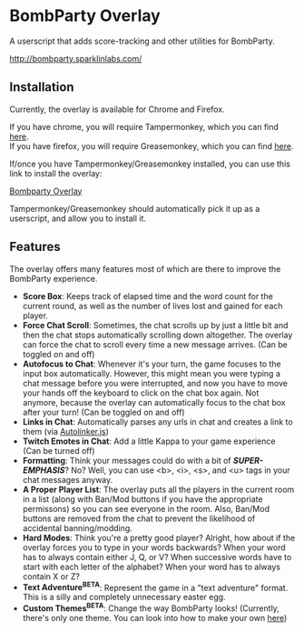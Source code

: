 BombParty Overlay
=================

A userscript that adds score-tracking and other utilities for BombParty.

http://bombparty.sparklinlabs.com/

Installation
------------

Currently, the overlay is available for Chrome and Firefox.

If you have chrome, you will require Tampermonkey, which you can find <a href="http://tampermonkey.net/">here</a>.  
If you have firefox, you will require Greasemonkey, which you can find <a href="https://addons.mozilla.org/en-US/firefox/addon/greasemonkey/">here</a>.

If/once you have Tampermonkey/Greasemonkey installed, you can use this link to install the overlay:

<a href="https://github.com/MrInanimated/bp-overlay/raw/master/dist/bpoverlay.min.user.js">Bombparty Overlay</a>

Tampermonkey/Greasemonkey should automatically pick it up as a userscript, and allow you to install it.

Features
--------

The overlay offers many features most of which are there to improve the BombParty experience.

  * **Score Box**: Keeps track of elapsed time and the word count for the current round, as well as the number of lives lost and gained for each player.
  * **Force Chat Scroll**: Sometimes, the chat scrolls up by just a little bit and then the chat stops automatically scrolling down altogether. The overlay can force the chat to scroll every time a new message arrives. (Can be toggled on and off)
  * **Autofocus to Chat**: Whenever it's your turn, the game focuses to the input box automatically. However, this might mean you were typing a chat message before you were interrupted, and now you have to move your hands off the keyboard to click on the chat box again. Not anymore, because the overlay can automatically focus to the chat box after your turn! (Can be toggled on and off)
  * **Links in Chat**: Automatically parses any urls in chat and creates a link to them (via [Autolinker.js](https://github.com/gregjacobs/Autolinker.js))
  * **Twitch Emotes in Chat**: Add a little Kappa to your game experience (Can be turned off)
  * **Formatting**: Think your messages could do with a bit of _**SUPER-EMPHASIS**_? No? Well, you can use \<b\>, \<i\>, \<s\>, and \<u\> tags in your chat messages anyway.
  * **A Proper Player List**: The overlay puts all the players in the current room in a list (along with Ban/Mod buttons if you have the appropriate permissons) so you can see everyone in the room. Also, Ban/Mod buttons are removed from the chat to prevent the likelihood of accidental banning/modding.
  * **Hard Modes**: Think you're a pretty good player? Alright, how about if the overlay forces you to type in your words backwards? When your word has to always contain either J, Q, or V? When successive words have to start with each letter of the alphabet? When your word has to always contain X or Z?
  * **Text Adventure<sup>BETA</sup>**: Represent the game in a "text adventure" format. This is a silly and completely unnecessary easter egg.
  * **Custom Themes<sup>BETA</sup>**: Change the way BombParty looks! (Currently, there's only one theme. You can look into how to make your own [here](https://github.com/MrInanimated/bp-overlay/tree/master/themes))
  
